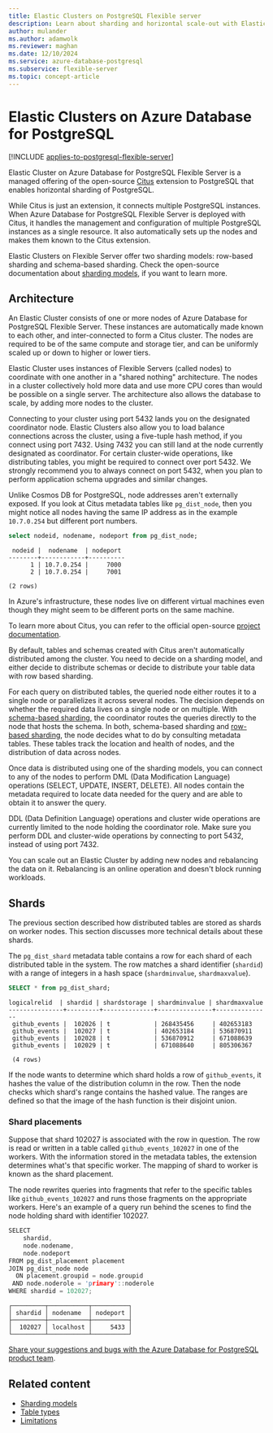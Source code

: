 ```yaml
---
title: Elastic Clusters on PostgreSQL Flexible server
description: Learn about sharding and horizontal scale-out with Elastic Clusters on Azure Database for PostgreSQL Flexible Server.
author: mulander
ms.author: adamwolk
ms.reviewer: maghan
ms.date: 12/10/2024
ms.service: azure-database-postgresql
ms.subservice: flexible-server
ms.topic: concept-article
---
```


# Elastic Clusters on Azure Database for PostgreSQL

[!INCLUDE [applies-to-postgresql-flexible-server](~/reusable-content/ce-skilling/azure/includes/postgresql/includes/applies-to-postgresql-flexible-server.md)]

Elastic Cluster on Azure Database for PostgreSQL Flexible Server is a managed offering of the open-source [Citus](https://www.citusdata.com/) extension to PostgreSQL that enables horizontal sharding of PostgreSQL.

While Citus is just an extension, it connects multiple PostgreSQL instances. When Azure Database for PostgreSQL Flexible Server is deployed with Citus, it handles the management and configuration of multiple PostgreSQL instances as a single resource. It also automatically sets up the nodes and makes them known to the Citus extension.

Elastic Clusters on Flexible Server offer two sharding models: row-based sharding and schema-based sharding. Check the open-source documentation about [sharding models](https://docs.citusdata.com/en/v12.1/get_started/concepts.html?highlight=shard#sharding-models), if you want to learn more.

## Architecture

An Elastic Cluster consists of one or more nodes of Azure Database for PostgreSQL Flexible Server. These instances are automatically made known to each other, and inter-connected to form a Citus cluster. The nodes are required to be of the same compute and storage tier, and can be uniformly scaled up or down to higher or lower tiers.

Elastic Cluster uses instances of Flexible Servers (called nodes) to coordinate with one another in a "shared nothing" architecture. The nodes in a cluster collectively hold more data and use more CPU cores than would be possible on a single server. The architecture also allows the database to scale, by adding more nodes to the cluster.

Connecting to your cluster using port 5432 lands you on the designated coordinator node. Elastic Clusters also allow you to load balance connections across the cluster, using a five-tuple hash method, if you connect using port 7432. Using 7432 you can still land at the node currently designated as coordinator. For certain cluster-wide operations, like distributing tables, you might be required to connect over port 5432. We strongly recommend you to always connect on port 5432, when you plan to perform application schema upgrades and similar changes.

Unlike Cosmos DB for PostgreSQL, node addresses aren't externally exposed. If you look at Citus metadata tables like `pg_dist_node`, then you might notice all nodes having the same IP address as in the example `10.7.0.254` but different port numbers.

```sql
select nodeid, nodename, nodeport from pg_dist_node;
```

```output
 nodeid |  nodename  | nodeport
--------+------------+----------
      1 | 10.7.0.254 |     7000
      2 | 10.7.0.254 |     7001
 
(2 rows)
```

In Azure's infrastructure, these nodes live on different virtual machines even though they might seem to be different ports on the same machine.

To learn more about Citus, you can refer to the official open-source [project documentation](https://docs.citusdata.com/).

By default, tables and schemas created with Citus aren't automatically distributed among the cluster. You need to decide on a sharding model, and either decide to distribute schemas or decide to distribute your table data with row based sharding.

For each query on distributed tables, the queried node either routes it to a single node or parallelizes it across several nodes. The decision depends on whether the required data lives on a single node or on multiple. With [schema-based sharding](./concepts-elastic-clusters-sharding-models.md#schema-based-sharding), the coordinator routes the queries directly to the node that hosts the schema. In both, schema-based sharding and [row-based sharding](./concepts-elastic-clusters-sharding-models.md#row-based-sharding), the node decides what to do by consulting metadata tables. These tables track the location and health of nodes, and the distribution of data across nodes.

Once data is distributed using one of the sharding models, you can connect to any of the nodes to perform DML (Data Modification Language) operations (SELECT, UPDATE, INSERT, DELETE). All nodes contain the metadata required to locate data needed for the query and are able to obtain it to answer the query.

DDL (Data Definition Language) operations and cluster wide operations are currently limited to the node holding the coordinator role. Make sure you perform DDL and cluster-wide operations by connecting to port 5432, instead of using port 7432.

You can scale out an Elastic Cluster by adding new nodes and rebalancing the data on it. Rebalancing is an online operation and doesn't block running workloads.

## Shards

The previous section described how distributed tables are stored as shards on worker nodes. This section discusses more technical details about these shards.

The `pg_dist_shard` metadata table contains a row for each shard of each distributed table in the system. The row matches a shard identifier (`shardid`) with a range of integers in a hash space (`shardminvalue`, `shardmaxvalue`).

```sql
SELECT * from pg_dist_shard;
```

```output
logicalrelid  | shardid | shardstorage | shardminvalue | shardmaxvalue
---------------+---------+--------------+---------------+---------------
 github_events |  102026 | t            | 268435456     | 402653183
 github_events |  102027 | t            | 402653184     | 536870911
 github_events |  102028 | t            | 536870912     | 671088639
 github_events |  102029 | t            | 671088640     | 805306367
 
 (4 rows)
```

If the node wants to determine which shard holds a row of `github_events`, it hashes the value of the distribution column in the row. Then the node checks which shard's range contains the hashed value. The ranges are defined so that the image of the hash function is their disjoint union.

### Shard placements

Suppose that shard 102027 is associated with the row in question. The row is read or written in a table called `github_events_102027` in one of the workers. With the information stored in the metadata tables, the extension determines what's that specific worker. The mapping of shard to worker is known as the shard placement.

The node rewrites queries into fragments that refer to the specific tables like `github_events_102027` and runs those fragments on the appropriate workers. Here's an example of a query run behind the scenes to find the node holding shard with identifier 102027.

```cpp
SELECT
    shardid,
    node.nodename,
    node.nodeport
FROM pg_dist_placement placement
JOIN pg_dist_node node
  ON placement.groupid = node.groupid
 AND node.noderole = 'primary'::noderole
WHERE shardid = 102027;
```

```output
┌─────────┬───────────┬──────────┐
│ shardid │ nodename  │ nodeport │
├─────────┼───────────┼──────────┤
│  102027 │ localhost │     5433 │
└─────────┴───────────┴──────────┘
```

[Share your suggestions and bugs with the Azure Database for PostgreSQL product team](https://aka.ms/pgfeedback).

## Related content

- [Sharding models](./concepts-elastic-clusters-sharding-models.md)
- [Table types](./concepts-elastic-clusters-table-types.md)
- [Limitations](./concepts-elastic-clusters-limitations.yml)